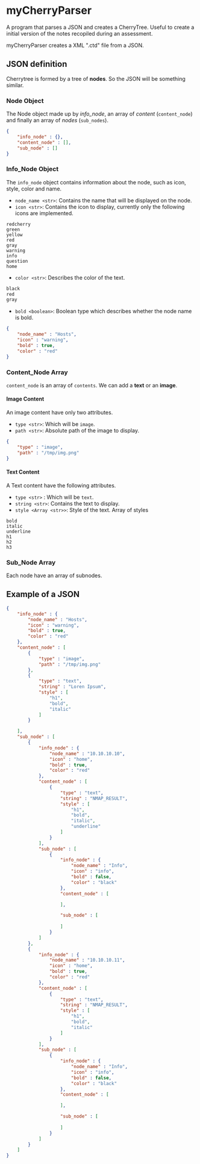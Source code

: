 # myCherryParser

A program that parses a JSON and creates a CherryTree. Useful to create a initial version of the notes recopiled during an assessment.

myCherryParser creates a XML ".ctd" file from a JSON.


## JSON definition

Cherrytree is formed by a tree of **nodes**. So the JSON will be something similar.

### Node Object

The Node object made up by *info_node*, an array of *content* (`content_node`) and finally an array of *nodes* (`sub_nodes`).

```JSON
{
	"info_node" : {},
	"content_node" : [],
	"sub_node" : []
}
```

### Info_Node Object

The `info_node` object contains information about the node, such as icon, style, color and name.


* `node_name <str>`:  Contains the name that will be displayed on the node.
* `icon <str>`: Contains the icon to display, currently only the following icons are implemented. 

```
redcherry
green
yellow
red
gray
warning
info
question
home
```
* `color <str>`: Describes the color of the text.

```python
black
red
gray
```
* `bold <boolean>`: Boolean type which describes whether the node name is bold.

```JSON
{
	"node_name" : "Hosts",
	"icon" : "warning",
	"bold" : true,
	"color" : "red"
}
```

### Content_Node Array

`content_node` is an array of `contents`. We can add a **text** or an **image**.

#### Image Content

An image content have only two attributes.

* `type <str>`: Which will be `image`.
* `path <str>`: Absolute path of the image to display.

```JSON
{
	"type" : "image",
	"path" : "/tmp/img.png"
}
```

#### Text Content

A Text content have the following attributes.

* `type <str>` : Which will be `text`.
* `string <str>`: Contains the text to display.
* `style <Array <str>>`: Style of the text. Array of styles

```
bold
italic
underline
h1
h2
h3
```

### Sub_Node Array

Each node have an array of subnodes.

## Example of a JSON

```JSON
{
	"info_node" : {
		"node_name" : "Hosts",
		"icon" : "warning",
		"bold" : true,
		"color" : "red"
	},
	"content_node" : [
		{
			"type" : "image",
			"path" : "/tmp/img.png"
		},
		{
			"type" : "text",
			"string" : "Loren Ipsum",
			"style" : [
				"h1",
				"bold",
				"italic"
			]
		}

	],
	"sub_node" : [
		{
			"info_node" : {
				"node_name" : "10.10.10.10",
				"icon" : "home",
				"bold" : true,
				"color" : "red"
			},
			"content_node" : [
				{
					"type" : "text",
					"string" : "NMAP_RESULT",
					"style" : [
						"h1",
						"bold",
						"italic",
						"underline"
					]
				}
			],
			"sub_node" : [
				{
					"info_node" : {
						"node_name" : "Info",
						"icon" : "info",
						"bold" : false,
						"color" : "black"
					},
					"content_node" : [

					],

					"sub_node" : [
						
					]
				}
			]
		},
		{
			"info_node" : {
				"node_name" : "10.10.10.11",
				"icon" : "home",
				"bold" : true,
				"color" : "red"
			},
			"content_node" : [
				{
					"type" : "text",
					"string" : "NMAP_RESULT",
					"style" : [
						"h1",
						"bold",
						"italic"
					]
				}
			],
			"sub_node" : [
				{
					"info_node" : {
						"node_name" : "Info",
						"icon" : "info",
						"bold" : false,
						"color" : "black"
					},
					"content_node" : [

					],

					"sub_node" : [
						
					]
				}
			]
		}
	]
}
```

